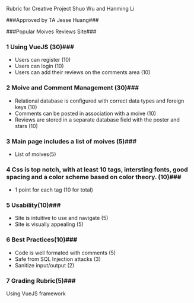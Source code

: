Rubric for Creative Project Shuo Wu and Hanming Li

###Approved by TA Jesse Huang###

###Popular Moives Reviews Site###
 
### 1 Using VueJS (30)###
   - Users can register (10)
   - Users can login (10)
   - Users can add their reviews on the comments area (10)
### 2 Moive and Comment Management (30)###
   - Relational database is configured with correct data types and foreign keys (10)
   - Comments can be posted in association with a moive (10)
   - Reviews are stored in a separate database field with the poster and stars (10)
### 3 Main page includes a list of moives (5)###
   - List of moives(5)
### 4 Css is top notch, with at least 10 tags, intersting fonts, good spacing and a color scheme based on color theory. (10)###
   - 1 point for each tag (10 for total) 
### 5 Usability(10)###
   - Site is intuitive to use and navigate (5)
   - Site is visually appealing (5)
### 6 Best Practices(10)###
   - Code is well formated with comments (5)
   - Safe from SQL Injection attacks (3)
   - Sanitize input/output (2)
### 7 Grading Rubric(5)###
Using VueJS framework